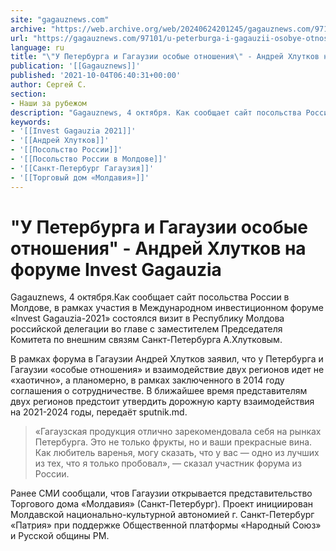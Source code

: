 ```yaml
---
site: "gagauznews.com"
archive: "https://web.archive.org/web/20240624201245/gagauznews.com/97101/u-peterburga-i-gagauzii-osobye-otnosheniya-andrej-hlutkov-na-forume-invest-gagauzia.html"
url: "https://gagauznews.com/97101/u-peterburga-i-gagauzii-osobye-otnosheniya-andrej-hlutkov-na-forume-invest-gagauzia.html"
language: ru
title: "\"У Петербурга и Гагаузии особые отношения\" - Андрей Хлутков на форуме Invest Gagauzia"
publication: '[[Gagauznews]]'
published: '2021-10-04T06:40:31+00:00'
author: Сергей С.
section:
- Наши за рубежом
description: "Gagauznews, 4 октября. Как сообщает сайт посольства России в Молдове, в рамках участия в Международном инвестиционном форуме «Invest Gagauzia-2021» состоялся визит в Республику Молдова российской делегации во главе с заместителем Председателя Комитета по внешним связям Санкт-Петербурга А.Хлутковым. В рамках форума в Гагаузии Андрей Хлутков заявил, что у Петербурга и Гагаузии «особые отношения» и взаимодействие двух регионов идет не «хаотично», а планомерно, в рамках заключенного в 2014 году соглашения о сотрудничестве. В ближайшее время представителям двух регионов предстоит утвердить дорожную карту взаимодействия на 2021-2024 годы, передаёт sputnik.md. «Гагаузская продукция отлично зарекомендовала себя на рынках Петербурга. Это не только фрукты, но и […]"
keywords:
- '[[Invest Gagauzia 2021]]'
- '[[Андрей Хлутков]]'
- '[[Посольство России]]'
- '[[Посольство России в Молдове]]'
- '[[Санкт-Петербург Гагаузия]]'
- '[[Торговый дом «Молдавия»]]'
---
```


# "У Петербурга и Гагаузии особые отношения" - Андрей Хлутков на форуме Invest Gagauzia

Gagauznews, 4 октября.Как сообщает сайт посольства России в Молдове, в рамках участия в Международном инвестиционном форуме «Invest Gagauzia-2021» состоялся визит в Республику Молдова российской делегации во главе с заместителем Председателя Комитета по внешним связям Санкт-Петербурга А.Хлутковым.

В рамках форума в Гагаузии Андрей Хлутков заявил, что у Петербурга и Гагаузии «особые отношения» и взаимодействие двух регионов идет не «хаотично», а планомерно, в рамках заключенного в 2014 году соглашения о сотрудничестве. В ближайшее время представителям двух регионов предстоит утвердить дорожную карту взаимодействия на 2021-2024 годы, передаёт sputnik.md.

> «Гагаузская продукция отлично зарекомендовала себя на рынках Петербурга. Это не только фрукты, но и ваши прекрасные вина. Как любитель варенья, могу сказать, что у вас — одно из лучших из тех, что я только пробовал», — сказал участник форума из России.

Ранее СМИ сообщали, чтов Гагаузии открывается представительство Торгового дома «Молдавия» (Санкт-Петербург). Проект инициирован Молдавской национально-культурной автономией г. Санкт-Петербург «Патрия» при поддержке Общественной платформы «Народный Союз» и Русской общины РМ.